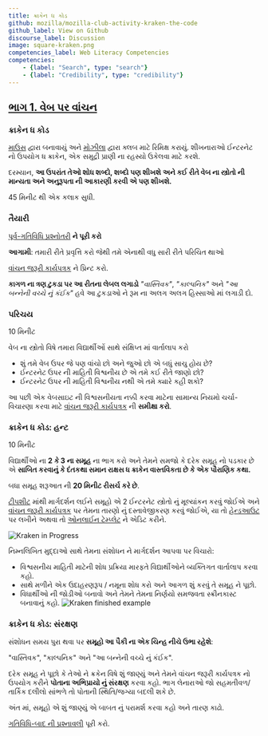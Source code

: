```yaml
---
title: ક્રાકેન ધ કોડ
github: mozilla/mozilla-club-activity-kraken-the-code
github_label: View on Github
discourse_label: Discussion
image: square-kraken.png
competencies_label: Web Literacy Competencies
competencies:
    - {label: "Search", type: "search"}
    - {label: "Credibility", type: "credibility"}
---
```

## [ભાગ 1. વેબ પર વાંચન](http://mozilla.github.io/webmaker-curriculum/WebLiteracyBasics-I/)
### ક્રાકેન ધ કોડ 
[માઉસ](http://mouse.org/) દ્વારા બનાવાયું અને [મોઝીલા](https://webmaker.org/mentor) દ્વારા ક્લબ માટે રિમિક્ષ કરાયું.
શીખનારાઓ ઈન્ટરનેટ નો ઉપયોગ ધ ક્રાકેન, એક સમુદ્રી પ્રાણી ના રહસ્યો ઉકેલવા માટે કરશે.

દરમ્યાન, **આ ઉપરાંત તેઓ શોધ શબ્દો, શબ્દો પણ શીખશે અને કઈ રીતે વેબ ના સ્ત્રોતો ની માન્યતા અને અનુરૂપતા ની આકારણી કરવી એ પણ શીખશે.**

45 મિનીટ થી એક કલાક સુધી.

### તૈયારી 

[પૂર્વ-ગતિવિધિ પ્રશ્નોતરી](http://goo.gl/forms/Uua6yKIy5E) **ને પૂરી કરો**

**આગામી**: તમારી રીતે પ્રવૃત્તિ કરો જેથી તમે એનાથી વધુ સારી રીતે પરિચિત થાઓ 

[વાંચન જરૂરી કાર્યપત્રક](https://docs.google.com/a/zythepsary.com/file/d/0B1vyNnSVEMIDbDVLX1E4ZXRmclE/edit) ને પ્રિન્ટ કરો.

**કાગળ ના ત્રણ ટુકડા પર આ રીતના લેબલ લગાડો** *"વાસ્તિવક"*, *"કાલ્પનિક"* અને *"આ બન્નેની વચ્ચે નું કંઈક"* હવે આ ટુકડાઓ ને રૂમ ના અલગ અલગ હિસ્સાઓ માં લગાડી દો.

### પરિચય 
10 મિનીટ 

વેબ ના સ્ત્રોતો વિષે તમારા વિદ્યાર્થીઓં સાથે સંક્ષિપ્ત માં વાર્તાલાપ કરો 

* શું તમે વેબ ઉપર જે પણ વાંચો છો અને જુઓ છો એ બધું સાચુ હોય છે?
* ઈન્ટરનેટ ઉપર ની માહિતી વિશ્વનીય છે એ તમે કઈ રીતે જાણો છો?
* ઈન્ટરનેટ ઉપર ની માહિતી વિશ્વનીય નથી  એ તમે ક્યારે કહી શકો?

આ પછી એક વેબસાઇટ ની વિશ્વસનીયતા નક્કી કરવા માટેના સામાન્ય નિયમો ચર્ચા-વિચારણા કરવા માટે [વાંચન જરૂરી કાર્યપત્રક](http://mozilla.github.io/webmaker-curriculum/WebLiteracyBasics-I/legit-o-meter.html) ની **સમીક્ષા કરો**.

### ક્રાકેન ધ કોડ: હન્ટ

10 મિનીટ 

વિદ્યાર્થીઓ ના **2 કે 3 ના સમૂહ** ના ભાગ કરો અને તેમને સમજો કે દરેક સમૂહ નો પડકાર છે એ **સાબિત કરવાનું કે દંતકથા સમાન રાક્ષસ ધ ક્રાકેન વાસ્તવિકતા છે કે એક પૌરાણિક કથા.**

બધા સમૂહ શરૂઆત ની **20 મિનીટ રીસર્ચ કરે છે**.

[ટીપશીટ](http://mozilla.github.io/webmaker-curriculum/WebLiteracyBasics-I/legit-o-meter.html) માંથી માર્ગદર્શન લઈને સમૂહો એ  2 ઈન્ટરનેટ સ્ત્રોતો નું મૂલ્યાંકન કરવું જોઈએ અને [વાંચન જરૂરી કાર્યપત્રક](https://docs.google.com/a/zythepsary.com/file/d/0B1vyNnSVEMIDbDVLX1E4ZXRmclE/edit) પર તેમના તારણો નું દસ્તાવેજીકરણ કરવું જોઈએ, યા તો [હેન્ડઆઉટ](https://docs.google.com/a/zythepsary.com/file/d/0B1vyNnSVEMIDbDVLX1E4ZXRmclE/edit) પર લખીને અથવા તો [ઓનલાઈન ટેમ્પ્લેટ](https://laura.makes.org/thimble/Mjg1NjA2NDAw/kraken-the-code-legit-o-meter) ને એડિટ કરીને. 

![Kraken in Progress](http://mozilla.github.io/webmaker-curriculum/images/kraken-in-progress.jpg)

 નિમ્નલિખિત મુદ્દાઓ સાથે તેમના સંશોધન ને માર્ગદર્શન આપવા પર વિચારો:
 
 * વિશ્વસનીય માહિતી માટેની શોધ પ્રક્રિયા મારફતે વિદ્યાર્થીઓને વ્યક્તિગત વાર્તાલાપ કરવા કહો. 
 * સાથે મળીને એક ઉદાહરણરૂપ / નમૂના શોધ કરો અને આગળ શું કરવું તે સમૂહ ને પૂછો.
 * વિધાર્થીઓ ની જોડીઓ બનાવો અને તેમને તેમના નિર્ણયો સમજવતા સ્ક્રીનકાસ્ટ બનાવાનું કહો. 
![Kraken finished example](http://mozilla.github.io/webmaker-curriculum/images/kraken-finished-example.jpg)

### ક્રાકેન ધ કોડ: સંરક્ષણ

સંશોધન સમય પુરા થવા પર **સમૂહો આ પૈકી ના એક ચિન્હ નીચે ઉભા રહેશે**:

"વાસ્તિવક", "કાલ્પનિક" અને "આ બન્નેની વચ્ચે નું કંઈક".

દરેક સમૂહ ને પૂછો કે તેઓ ને ક્રકેન વિષે શું જાણ્યું અને તેમને વાંચન જરૂરી કાર્યપત્રક નો ઉપયોગ કરીને **પોતાના અભિપ્રાયો નું સંરક્ષણ** કરવા કહો.
ભાગ લેનારાઓ જો સહમતીવળ/તાર્કિક દલીલો સાંભળે તો પોતાની સ્થિતિ/જગ્યા બદલી શકે છે.

અંત માં, સમૂહો એ શું જાણ્યું એ બાબત નું પરામર્શ કરવા કહો અને તારણ કાઢો.

[ગતિવિધિ-બાદ ની પ્રશ્નાવલી](http://goo.gl/forms/ezm6IXWhhM) પૂરી કરો.